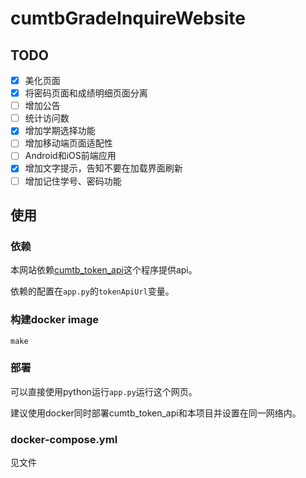 # cumtbGradeInquireWebsite

## TODO

- [x] 美化页面
- [x] 将密码页面和成绩明细页面分离
- [ ] 增加公告
- [ ] 统计访问数
- [x] 增加学期选择功能
- [ ] 增加移动端页面适配性
- [ ] Android和iOS前端应用
- [x] 增加文字提示，告知不要在加载界面刷新
- [ ] 增加记住学号、密码功能

## 使用

### 依赖

本网站依赖[cumtb_token_api](https://github.com/lyy1119/cumtb_token_api)这个程序提供api。   

依赖的配置在`app.py`的`tokenApiUrl`变量。  

### 构建docker image

```shell
make
```

### 部署

可以直接使用python运行`app.py`运行这个网页。  

建议使用docker同时部署cumtb_token_api和本项目并设置在同一网络内。  

### docker-compose.yml

见文件
